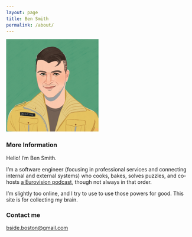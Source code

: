 ```yaml
---
layout: page
title: Ben Smith
permalink: /about/
---
```


<img src="assets/images/Ben Covatar.png" width="250">

### More Information

Hello!  I’m Ben Smith.

I’m a software engineer (focusing in professional services and connecting internal and external systems) who cooks, bakes, solves puzzles, and co-hosts [a Eurovision podcast](https://www.eurowhat.com), though not always in that order.

I’m slightly too online, and I try to use to use those powers for good.  This site is for collecting my brain.

### Contact me

[bside.boston@gmail.com](mailto:bside.boston@gmail.com)
